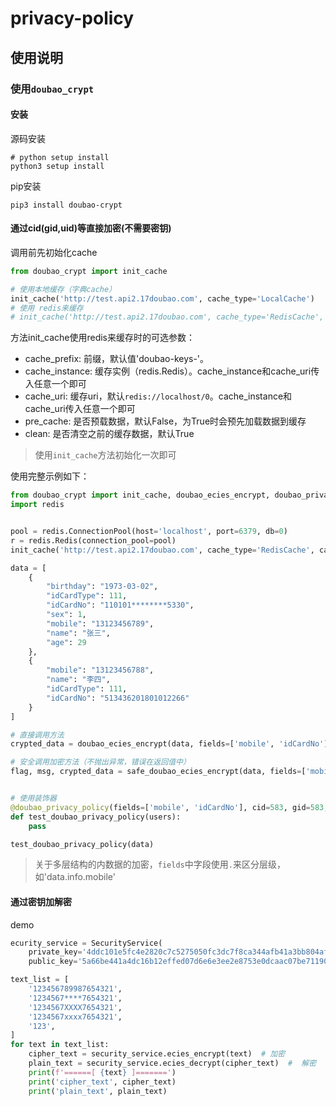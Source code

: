 # privacy-policy

## 使用说明

### 使用`doubao_crypt`

#### 安装

源码安装

```shell
# python setup install
python3 setup install
```

pip安装

```shell
pip3 install doubao-crypt
```

#### 通过cid(gid,uid)等直接加密(不需要密钥)

调用前先初始化cache

```python
from doubao_crypt import init_cache

# 使用本地缓存（字典cache）
init_cache('http://test.api2.17doubao.com', cache_type='LocalCache')
# 使用 redis来缓存
# init_cache('http://test.api2.17doubao.com', cache_type='RedisCache', cache_uri='redis://localhost/0')
```

方法init_cache使用redis来缓存时的可选参数：

* cache_prefix: 前缀，默认值'doubao-keys-'。
* cache_instance: 缓存实例（redis.Redis）。cache_instance和cache_uri传入任意一个即可
* cache_uri: 缓存uri，默认`redis://localhost/0`。cache_instance和cache_uri传入任意一个即可
* pre_cache: 是否预载数据，默认False，为True时会预先加载数据到缓存
* clean: 是否清空之前的缓存数据，默认True

> 使用`init_cache`方法初始化一次即可

使用完整示例如下：

```python
from doubao_crypt import init_cache, doubao_ecies_encrypt, doubao_privacy_policy, safe_doubao_ecies_encrypt
import redis


pool = redis.ConnectionPool(host='localhost', port=6379, db=0)
r = redis.Redis(connection_pool=pool)
init_cache('http://test.api2.17doubao.com', cache_type='RedisCache', cache_instance=r)

data = [
    {
        "birthday": "1973-03-02",
        "idCardType": 111,
        "idCardNo": "110101********5330",
        "sex": 1,
        "mobile": "13123456789",
        "name": "张三",
        "age": 29
    },
    {
        "mobile": "13123456788",
        "name": "李四",
        "idCardType": 111,
        "idCardNo": "513436201801012266"
    }
]

# 直接调用方法
crypted_data = doubao_ecies_encrypt(data, fields=['mobile', 'idCardNo'], cid=583, gid=583, agent_id=3692)

# 安全调用加密方法（不抛出异常，错误在返回值中）
flag, msg, crypted_data = safe_doubao_ecies_encrypt(data, fields=['mobile', 'idCardNo'], cid=583, gid=583, agent_id=3692)


# 使用装饰器
@doubao_privacy_policy(fields=['mobile', 'idCardNo'], cid=583, gid=583, agent_id=3692)
def test_doubao_privacy_policy(users):
    pass

test_doubao_privacy_policy(data)
```

> 关于多层结构的内数据的加密，`fields`中字段使用`.`来区分层级，如'data.info.mobile'

#### 通过密钥加解密

demo

```python
ecurity_service = SecurityService(
    private_key='4ddc101e5fc4e2820c7c5275050fc3dc7f8ca344afb41a3bb804afd3b5b1b8d6',
    public_key='5a66be441a4dc16b12effed07d6e6e3ee2e8753e0dcaac07be71190f19f43b277e10c174bccbb50286d6a65e11b25d957ef8bed80c192e8a8178a3715c56cf7a')

text_list = [
    '123456789987654321',
    '1234567****7654321',
    '1234567XXXX7654321',
    '1234567xxxx7654321',
    '123',
]
for text in text_list:
    cipher_text = security_service.ecies_encrypt(text)  # 加密
    plain_text = security_service.ecies_decrypt(cipher_text)  #  解密
    print(f'======[ {text} ]=======')
    print('cipher_text', cipher_text)
    print('plain_text', plain_text)
```
